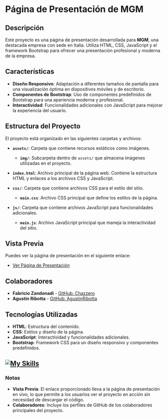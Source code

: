 # Página de Presentación de MGM

## Descripción

Este proyecto es una página de presentación desarrollada para **MGM**, una destacada empresa con sede en Italia. Utiliza HTML, CSS, JavaScript y el framework Bootstrap para ofrecer una presentación profesional y moderna de la empresa.

## Características

- **Diseño Responsivo**: Adaptación a diferentes tamaños de pantalla para una visualización óptima en dispositivos móviles y de escritorio.
- **Componentes de Bootstrap**: Uso de componentes predefinidos de Bootstrap para una apariencia moderna y profesional.
- **Interactividad**: Funcionalidades adicionales con JavaScript para mejorar la experiencia del usuario.

## Estructura del Proyecto

El proyecto está organizado en las siguientes carpetas y archivos:

- **`assets/`**: Carpeta que contiene recursos estáticos como imágenes.
  - **`img/`**: Subcarpeta dentro de `assets/` que almacena imágenes utilizadas en el proyecto.

- **`index.html`**: Archivo principal de la página web. Contiene la estructura HTML y enlaces a los archivos CSS y JavaScript.

- **`css/`**: Carpeta que contiene archivos CSS para el estilo del sitio.
  - **`main.css`**: Archivo CSS principal que define los estilos de la página.

- **`js/`**: Carpeta que contiene archivos JavaScript para funcionalidades adicionales.
  - **`main.js`**: Archivo JavaScript principal que maneja la interactividad del sitio.

## Vista Previa

Puedes ver la página de presentación en el siguiente enlace:

- [Ver Página de Presentación](https://agustinribotta.github.io/mgm/)

## Colaboradores

- **Fabricio Zandonadi** - [GitHub: Chazzero](https://github.com/Chazzero)
- **Agustín Ribotta** - [GitHub: AgustinRibotta](https://github.com/AgustinRibotta)

## Tecnologías Utilizadas

- **HTML**: Estructura del contenido.
- **CSS**: Estilos y diseño de la página.
- **JavaScript**: Interactividad y funcionalidades adicionales.
- **Bootstrap**: Framework CSS para un diseño responsivo y componentes predefinidos.

[![My Skills](https://skillicons.dev/icons?i=html,css,bootstrap,js)](https://skillicons.dev)  
---

### Notas

- **Vista Previa**: El enlace proporcionado lleva a la página de presentación en vivo, lo que permite a los usuarios ver el proyecto en acción sin necesidad de descargar el código.
- **Colaboradores**: Incluye los perfiles de GitHub de los colaboradores principales del proyecto. 
